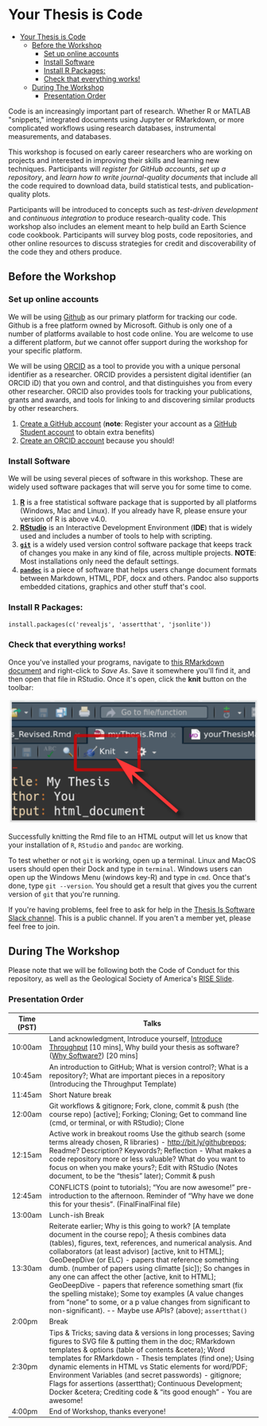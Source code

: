 # Your Thesis is Code

- [Your Thesis is Code](#your-thesis-is-code)
  - [Before the Workshop](#before-the-workshop)
    - [Set up online accounts](#set-up-online-accounts)
    - [Install Software](#install-software)
    - [Install R Packages:](#install-r-packages)
    - [Check that everything works!](#check-that-everything-works)
  - [During The Workshop](#during-the-workshop)
    - [Presentation Order](#presentation-order)

Code is an increasingly important part of research. Whether R or MATLAB "snippets," integrated documents using Jupyter or RMarkdown, or more complicated workflows using research databases, instrumental measurements, and databases.

This workshop is focused on early career researchers who are working on projects and interested in improving their skills and learning new techniques. Participants will _register for GitHub accounts_, _set up a repository_, and _learn how to write journal-quality documents_ that include all the code required to download data, build statistical tests, and publication-quality plots.

Participants will be introduced to concepts such as _test-driven development_ and _continuous integration_ to produce research-quality code. This workshop also includes an element meant to help build an Earth Science code cookbook. Participants will survey blog posts, code repositories, and other online resources to discuss strategies for credit and discoverability of the code they and others produce.

## Before the Workshop

### Set up online accounts

We will be using [Github](http://github.com) as our primary platform for tracking our code. Github is a free platform owned by Microsoft. Github is only one of a number of platforms available to host code online. You are welcome to use a different platform, _but_ we cannot offer support during the workshop for your specific platform.

We will be using [ORCID](http://orcid.org) as a tool to provide you with a unique personal identifier as a researcher. ORCID provides a persistent digital identifier (an ORCID iD) that you own and control, and that distinguishes you from every other researcher. ORCID also provides tools for tracking your publications, grants and awards, and tools for linking to and discovering similar products by other researchers.

1. [Create a GitHub account](http://github.com) (**note**: Register your account as a [GitHub Student account](https://education.github.com/students) to obtain extra benefits)
2. [Create an ORCID account](https://orcid.org/register) because you should!

### Install Software

We will be using several pieces of software in this workshop. These are widely used software packages that will serve you for some time to come.

1. [**R**](https://www.r-project.org/) is a free statistical software package that is supported by all platforms (Windows, Mac and Linux). If you already have R, please ensure your version of R is above v4.0.
2. [**RStudio**](https://rstudio.com/products/rstudio/download/) is an Interactive Development Environment (**IDE**) that is widely used and includes a number of tools to help with scripting.
3. [**`git`**](https://git-scm.com/book/en/v2/Getting-Started-Installing-Git) is a widely used version control software package that keeps track of changes you make in any kind of file, across multiple projects. **NOTE**: Most installations only need the default settings.
4. [**`pandoc`**](https://pandoc.org/installing.html) is a piece of software that helps users change document formats between Markdown, HTML, PDF, docx and others. Pandoc also supports embedded citations, graphics and other stuff that's cool.

### Install R Packages:

```
install.packages(c('revealjs', 'assertthat', 'jsonlite'))
```

### Check that everything works!

Once you've installed your programs, navigate to [this RMarkdown document](https://raw.githubusercontent.com/throughput-ec/ThesisIsCode/main/thesis/myThesis.Rmd) and right-click to _Save As_. Save it somewhere you'll find it, and then open that file in RStudio. Once it's open, click the **knit** button on the toolbar:

![](images/knitbutton.png)

Successfully knitting the Rmd file to an HTML output will let us know that your installation of `R`, `RStudio` and `pandoc` are working.

To test whether or not `git` is working, open up a terminal. Linux and MacOS users should open their Dock and type in `terminal`. Windows users can open up the Windows Menu (windows key-R) and type in `cmd`. Once that's done, type `git --version`. You should get a result that gives you the current version of `git` that you're running.

If you're having problems, feel free to ask for help in the [Thesis Is Software Slack channel](https://join.slack.com/t/thesisissoftware/shared_invite/zt-ibvwfx2a-0cYNiU011T1ixgxZnvun5Q). This is a public channel. If you aren't a member yet, please feel free to join.

## During The Workshop

Please note that we will be following both the Code of Conduct for this repository, as well as the Geological Society of America's [RISE Slide](documents/RISEslide.pdf).

### Presentation Order

| Time (PST) | Talks |
| ---------- | ----- |
| 10:00am       | Land acknowledgment, Introduce yourself, [Introduce Throughput](intro/welcome.html) [10 mins], Why build your thesis as software? ([Why Software?](intro/whySoftware.html)) [20 mins] |
| 10:45am |  An introduction to GitHub; What is version control?; What is a repository?; What are important pieces in a repository (Introducing the Throughput Template) |
| 11:45am | Short Nature break |
| 12:00am | Git workflows & gitignore; Fork, clone, commit & push (the course repo) [active]; Forking; Cloning; Get to command line (cmd, or terminal, or with RStudio); Clone |
| 12:15am | Active work in breakout rooms Use the github search (some terms already chosen, R libraries) -  http://bit.ly/githubrepos; Readme? Description? Keywords?; Reflection - What makes a code repository more or less valuable?  What do you want to focus on when you make yours?; Edit with RStudio (Notes document, to be the “thesis” later); Commit & push |
| 12:45am | CONFLICTS (point to tutorials); “You are now awesome!” pre-introduction to the afternoon. Reminder of “Why have we done this for your thesis”. (FinalFinalFinal file) |
| 13:00am | Lunch-ish Break |
| 13:30am | Reiterate earlier; Why is this going to work? [A template document in the course repo]; A thesis combines data (tables), figures, text, references, and numerical analysis. And collaborators (at least advisor) [active, knit to HTML]; GeoDeepDive (or ELC) - papers that reference something dumb. (number of papers using climatte [sic]); So changes in any one can affect the other [active, knit to HTML]; GeoDeepDive - papers that reference something smart (fix the spelling mistake); Some toy examples (A value changes from “none” to some, or a p value changes from significant to non-significant). -- Maybe use APIs? (above); `assertthat()` |
| 2:00pm | Break |
| 2:30pm | Tips & Tricks; saving data & versions in long processes; Saving figures to SVG file & putting them in the doc; RMarkdown templates & options (table of contents &cetera); Word templates for RMarkdown - Thesis templates (find one); Using dynamic elements in HTML vs Static elements for word/PDF; Environment Variables (and secret passwords) - gitignore; Flags for assertions (assertthat); Continuous Development; Docker &cetera; Crediting code & “its good enough” - You are awesome! |
| 4:00pm | End of Workshop, thanks everyone! |
